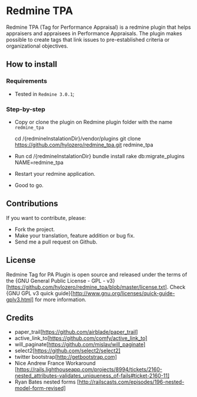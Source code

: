 # Redmine TPA 

Redmine TPA (Tag for Performance Appraisal) is a redmine plugin that helps appraisers and appraisees in Performance Appraisals. The plugin makes possible to create tags that link issues to pre-established criteria or organizational objectives.

## How to install 

### Requirements

* Tested in `Redmine 3.0.1`;

### Step-by-step

* Copy or clone the plugin on Redmine plugin folder with the name `redmine_tpa`
    
	cd /{redmineInstalationDir}/vendor/plugins
  git clone https://github.com/hylozero/redmine_tpa.git redmine_tpa
    
* Run 
  cd /{redmineInstalationDir}
  bundle install
  rake db:migrate_plugins NAME=redmine_tpa
	
* Restart your redmine application.

* Good to go.

## Contributions

If you want to contribute, please:

* Fork the project.
* Make your translation, feature addition or bug fix.
* Send me a pull request on Github.

## License
 
Redmine Tag for PA Plugin is open source and released under the terms of the {GNU General Public License - GPL - v3}[https://github.com/hylozero/redmine_tpa/blob/master/license.txt].
Check {GNU GPL v3 quick guide}[http://www.gnu.org/licenses/quick-guide-gplv3.html] for more information.

## Credits
* paper_trail[https://github.com/airblade/paper_trail]
* active_link_to[https://github.com/comfy/active_link_to]
* will_paginate[https://github.com/mislav/will_paginate]
* select2[https://github.com/select2/select2]
* twitter bootstrap[http://getbootstrap.com]
* Nice Andrew France Workaround [https://rails.lighthouseapp.com/projects/8994/tickets/2160-nested_attributes-validates_uniqueness_of-fails#ticket-2160-11]
* Ryan Bates nested forms [http://railscasts.com/episodes/196-nested-model-form-revised]
